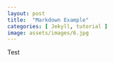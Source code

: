 ```yaml
---
layout: post
title:  "Markdown Example"
categories: [ Jekyll, tutorial ]
image: assets/images/6.jpg
---
```


Test